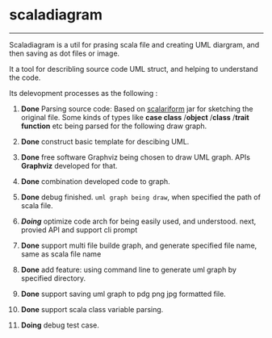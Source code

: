 # scaladiagram

--------
Scaladiagram is a util for prasing scala file and creating UML diargram, and then saving as dot files or image.

It a tool for describling source code UML struct, and helping to understand the code.

Its delevopment processes as the following :

1. **Done** Parsing source code:  Based on [scalariform](http://scala-ide.github.com/scalariform/) jar for sketching the original file.
   Some kinds of types like **case class** /**object** /**class** /**trait** **function** etc being parsed for the following draw graph.
  
2. **Done** construct basic template for descibing UML.  

3. **Done** free software Graphviz being chosen to draw UML graph. APIs **Graphviz** developed for that.

4. **Done** combination developed code to graph.

5. **Done** debug finished. `uml graph being draw`, when specified the path of scala file.

6. **_Doing_** optimize code arch for being easily used, and understood. next, provied API and support cli prompt

7. **Done**  support multi file builde graph, and generate specified file name, same as scala file name 

8. **Done** add feature: using command line to generate uml graph by specified directory.

9. **Done** support  saving uml graph to pdg png jpg formatted file. 

10. **Done** support scala class variable parsing.

11. **Doing** debug test case.

   

